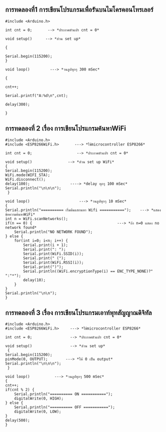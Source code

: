 ## การทดลองที่1 การเขียนโปรแกรมเพื่อรันบนไมโครคอนโทรเลอร์
    #include <Arduino.h>   

    int cnt = 0;       --> *ประกาศตัวแปร cnt = 0*

    void setup()      --> *ส่วน set up*

    {

	Serial.begin(115200);
    }

    void loop()         ---> *วนลูปทุกๆ 300 mSec*

    {

	cnt++;
	
	Serial.printf("A:%d\n",cnt);
	
	delay(300);
	
    }
## การทดลองที่ 2 เรื่อง การเขียนโปรแกรมค้นหาWiFi
    #include <Arduino.h>
    #include <ESP8266WiFi.h>       ---> *ใช้microcontroller ESP8266*

    int cnt = 0;                    --> *ประกาศตัวแปร cnt = 0*

    void setup()                --> *ส่วน set up WiFi*
    {
	Serial.begin(115200);
	WiFi.mode(WIFI_STA);
	WiFi.disconnect();
	delay(100);                  ----> *delay ทุกๆ 100 mSec*
	Serial.println("\n\n\n");
     }

    void loop()                      ---> *วนลูปทุกๆ 10 mSec*
    {
	Serial.println("========== เริ่มต้นแสกนหา Wifi ===========");    ---> *แสดงข้อความค้นหาWiFi*
	int n = WiFi.scanNetworks();
	if(n == 0) {                                      ---> *ถ้า n=0 แสดง no network found*
		Serial.println("NO NETWORK FOUND");
	} else {
		for(int i=0; i<n; i++) {
			Serial.print(i + 1);
			Serial.print(": ");
			Serial.print(WiFi.SSID(i));
			Serial.print(" (");
			Serial.print(WiFi.RSSI(i));
			Serial.print(")");
			Serial.println((WiFi.encryptionType(i) == ENC_TYPE_NONE)?" ":"*");
			delay(10);
		}
	}
	Serial.println("\n\n");
    }
 ## การทดลองที่ 3 เรื่อง การเขียนโปรแกรมเอาท์พุทสัญญาณดิจิทัล
    
    #include <Arduino.h>
    #include <ESP8266WiFi.h>     ---> *ใช้microcontroller ESP8266*

    int cnt = 0;                 --> *ประกาศตัวแปร cnt = 0*

    void setup()                 --> *ส่วน set up*
     {
	Serial.begin(115200);
	pinMode(0, OUTPUT);        ---> *ให้ 0 เป็น output*
	Serial.println("\n\n\n");
     }

    void loop()           ---> *วนลูปทุกๆ 500 mSec*
    {
	cnt++;
	if(cnt % 2) {
		Serial.println("========== ON ===========");
		digitalWrite(0, HIGH);
	} else {
		Serial.println("========== OFF ===========");
		digitalWrite(0, LOW);
	}
	delay(500);
    }
